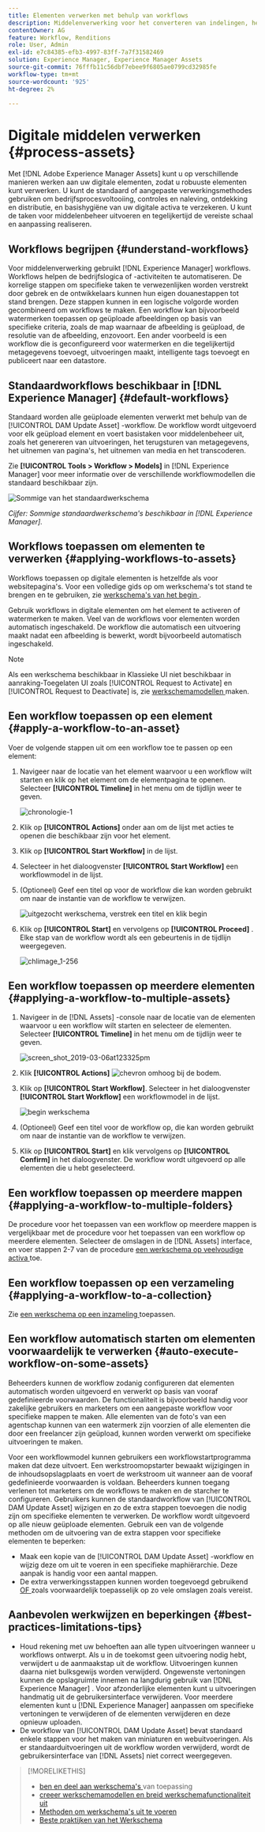 ```yaml
---
title: Elementen verwerken met behulp van workflows
description: Middelenverwerking voor het converteren van indelingen, het maken van uitvoeringen, het beheren van elementen, het valideren van elementen en het uitvoeren van workflows.
contentOwner: AG
feature: Workflow, Renditions
role: User, Admin
exl-id: e7c84385-efb3-4997-83ff-7a7f31582469
solution: Experience Manager, Experience Manager Assets
source-git-commit: 76fffb11c56dbf7ebee9f6805ae0799cd32985fe
workflow-type: tm+mt
source-wordcount: '925'
ht-degree: 2%

---
```


# Digitale middelen verwerken {#process-assets}

Met [!DNL Adobe Experience Manager Assets] kunt u op verschillende manieren werken aan uw digitale elementen, zodat u robuuste elementen kunt verwerken. U kunt de standaard of aangepaste verwerkingsmethodes gebruiken om bedrijfsprocesvoltooiing, controles en naleving, ontdekking en distributie, en basishygiëne van uw digitale activa te verzekeren. U kunt de taken voor middelenbeheer uitvoeren en tegelijkertijd de vereiste schaal en aanpassing realiseren.

## Workflows begrijpen {#understand-workflows}

Voor middelenverwerking gebruikt [!DNL Experience Manager] workflows. Workflows helpen de bedrijfslogica of -activiteiten te automatiseren. De korrelige stappen om specifieke taken te verwezenlijken worden verstrekt door gebrek en de ontwikkelaars kunnen hun eigen douanestappen tot stand brengen. Deze stappen kunnen in een logische volgorde worden gecombineerd om workflows te maken. Een workflow kan bijvoorbeeld watermerken toepassen op geüploade afbeeldingen op basis van specifieke criteria, zoals de map waarnaar de afbeelding is geüpload, de resolutie van de afbeelding, enzovoort. Een ander voorbeeld is een workflow die is geconfigureerd voor watermerken en die tegelijkertijd metagegevens toevoegt, uitvoeringen maakt, intelligente tags toevoegt en publiceert naar een datastore.

## Standaardworkflows beschikbaar in [!DNL Experience Manager] {#default-workflows}

Standaard worden alle geüploade elementen verwerkt met behulp van de [!UICONTROL DAM Update Asset] -workflow. De workflow wordt uitgevoerd voor elk geüpload element en voert basistaken voor middelenbeheer uit, zoals het genereren van uitvoeringen, het terugsturen van metagegevens, het uitnemen van pagina&#39;s, het uitnemen van media en het transcoderen.

Zie **[!UICONTROL Tools > Workflow > Models]** in [!DNL Experience Manager] voor meer informatie over de verschillende workflowmodellen die standaard beschikbaar zijn.

![ Sommige van het standaardwerkschema ](assets/aem-default-workflows.png)

*Cijfer: Sommige standaardwerkschema&#39;s beschikbaar in [!DNL Experience Manager].*

## Workflows toepassen om elementen te verwerken {#applying-workflows-to-assets}

Workflows toepassen op digitale elementen is hetzelfde als voor websitepagina&#39;s. Voor een volledige gids op om werkschema&#39;s tot stand te brengen en te gebruiken, zie [ werkschema&#39;s van het begin ](/help/sites-authoring/workflows-participating.md).

Gebruik workflows in digitale elementen om het element te activeren of watermerken te maken. Veel van de workflows voor elementen worden automatisch ingeschakeld. De workflow die automatisch een uitvoering maakt nadat een afbeelding is bewerkt, wordt bijvoorbeeld automatisch ingeschakeld.

>[!NOTE]
>
>Als een werkschema beschikbaar in Klassieke UI niet beschikbaar in aanraking-Toegelaten UI zoals [!UICONTROL Request to Activate] en [!UICONTROL Request to Deactivate] is, zie [ werkschemamodellen ](/help/sites-developing/workflows-models.md#classic2touchui) maken.

## Een workflow toepassen op een element {#apply-a-workflow-to-an-asset}

<!-- 
TBD: Add animated GIF for these steps instead of all these screenshots.
-->
Voer de volgende stappen uit om een workflow toe te passen op een element:

1. Navigeer naar de locatie van het element waarvoor u een workflow wilt starten en klik op het element om de elementpagina te openen. Selecteer **[!UICONTROL Timeline]** in het menu om de tijdlijn weer te geven.

   ![ chronologie-1 ](assets/timeline.png)

1. Klik op **[!UICONTROL Actions]** onder aan om de lijst met acties te openen die beschikbaar zijn voor het element.

1. Klik op **[!UICONTROL Start Workflow]** in de lijst.

1. Selecteer in het dialoogvenster **[!UICONTROL Start Workflow]** een workflowmodel in de lijst.

1. (Optioneel) Geef een titel op voor de workflow die kan worden gebruikt om naar de instantie van de workflow te verwijzen.

   ![ uitgezocht werkschema, verstrek een titel en klik begin ](assets/start-workflow.png)

1. Klik op **[!UICONTROL Start]** en vervolgens op **[!UICONTROL Proceed]** . Elke stap van de workflow wordt als een gebeurtenis in de tijdlijn weergegeven.

   ![ chlimage_1-256 ](assets/chlimage_1-52.png)

## Een workflow toepassen op meerdere elementen {#applying-a-workflow-to-multiple-assets}

1. Navigeer in de [!DNL Assets] -console naar de locatie van de elementen waarvoor u een workflow wilt starten en selecteer de elementen. Selecteer **[!UICONTROL Timeline]** in het menu om de tijdlijn weer te geven.

   ![ screen_shot_2019-03-06at123325pm ](assets/chlimage_1-136.png)

1. Klik **[!UICONTROL Actions]** ![ chevron omhoog ](assets/do-not-localize/chevron-up-icon.png) bij de bodem.
1. Klik op **[!UICONTROL Start Workflow]**. Selecteer in het dialoogvenster **[!UICONTROL Start Workflow]** een workflowmodel in de lijst.

   ![ begin werkschema ](assets/start-workflow.png)

1. (Optioneel) Geef een titel voor de workflow op, die kan worden gebruikt om naar de instantie van de workflow te verwijzen.
1. Klik op **[!UICONTROL Start]** en klik vervolgens op **[!UICONTROL Confirm]** in het dialoogvenster. De workflow wordt uitgevoerd op alle elementen die u hebt geselecteerd.

## Een workflow toepassen op meerdere mappen {#applying-a-workflow-to-multiple-folders}

De procedure voor het toepassen van een workflow op meerdere mappen is vergelijkbaar met de procedure voor het toepassen van een workflow op meerdere elementen. Selecteer de omslagen in de [!DNL Assets] interface, en voer stappen 2-7 van de procedure [ een werkschema op veelvoudige activa ](/help/assets/assets-workflow.md#applying-a-workflow-to-multiple-assets) toe.

## Een workflow toepassen op een verzameling {#applying-a-workflow-to-a-collection}

Zie [ een werkschema op een inzameling ](/help/assets/manage-collections.md#running-a-workflow-on-a-collection) toepassen.

## Een workflow automatisch starten om elementen voorwaardelijk te verwerken {#auto-execute-workflow-on-some-assets}

Beheerders kunnen de workflow zodanig configureren dat elementen automatisch worden uitgevoerd en verwerkt op basis van vooraf gedefinieerde voorwaarden. De functionaliteit is bijvoorbeeld handig voor zakelijke gebruikers en marketers om een aangepaste workflow voor specifieke mappen te maken. Alle elementen van de foto&#39;s van een agentschap kunnen van een watermerk zijn voorzien of alle elementen die door een freelancer zijn geüpload, kunnen worden verwerkt om specifieke uitvoeringen te maken.

Voor een workflowmodel kunnen gebruikers een workflowstartprogramma maken dat deze uitvoert. Een werkstroomopstarter bewaakt wijzigingen in de inhoudsopslagplaats en voert de werkstroom uit wanneer aan de vooraf gedefinieerde voorwaarden is voldaan. Beheerders kunnen toegang verlenen tot marketers om de workflows te maken en de starcher te configureren. Gebruikers kunnen de standaardworkflow van [!UICONTROL DAM Update Asset] wijzigen en zo de extra stappen toevoegen die nodig zijn om specifieke elementen te verwerken. De workflow wordt uitgevoerd op alle nieuw geüploade elementen. Gebruik een van de volgende methoden om de uitvoering van de extra stappen voor specifieke elementen te beperken:

* Maak een kopie van de [!UICONTROL DAM Update Asset] -workflow en wijzig deze om uit te voeren in een specifieke maphiërarchie. Deze aanpak is handig voor een aantal mappen.
* De extra verwerkingsstappen kunnen worden toegevoegd gebruikend [ OF ](/help/sites-developing/workflows-step-ref.md#or-split) zoals voorwaardelijk toepasselijk op zo vele omslagen zoals vereist.

## Aanbevolen werkwijzen en beperkingen {#best-practices-limitations-tips}

* Houd rekening met uw behoeften aan alle typen uitvoeringen wanneer u workflows ontwerpt. Als u in de toekomst geen uitvoering nodig hebt, verwijdert u de aanmaakstap uit de workflow. Uitvoeringen kunnen daarna niet bulksgewijs worden verwijderd. Ongewenste vertoningen kunnen de opslagruimte innemen na langdurig gebruik van [!DNL Experience Manager] . Voor afzonderlijke elementen kunt u uitvoeringen handmatig uit de gebruikersinterface verwijderen. Voor meerdere elementen kunt u [!DNL Experience Manager] aanpassen om specifieke vertoningen te verwijderen of de elementen verwijderen en deze opnieuw uploaden.
* De workflow van [!UICONTROL DAM Update Asset] bevat standaard enkele stappen voor het maken van miniaturen en webuitvoeringen. Als er standaarduitvoeringen uit de workflow worden verwijderd, wordt de gebruikersinterface van [!DNL Assets] niet correct weergegeven.

>[!MORELIKETHIS]
>
>* [ ben en deel aan werkschema&#39;s ](/help/sites-authoring/workflows.md) van toepassing
>* [ creeer werkschemamodellen en breid werkschemafunctionaliteit uit ](/help/sites-developing/workflows.md)
>* [ Methoden om werkschema&#39;s uit te voeren ](/help/sites-administering/workflows-starting.md)
>* [ Beste praktijken van het Werkschema ](/help/sites-developing/workflows-best-practices.md)
